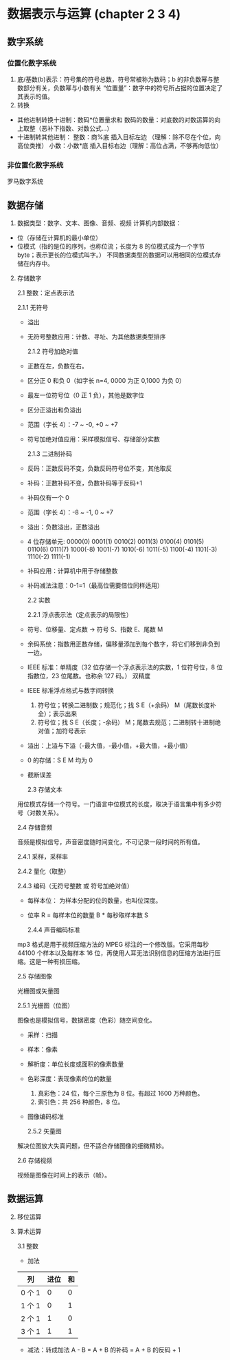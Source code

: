 # 数据表示与运算 (chapter 2 3 4)

## 数字系统

### 位置化数字系统

1. 底/基数(b)表示：符号集的符号总数，符号常被称为数码；b 的非负数幂与整数部分有关，负数幂与小数有关
   “位置量”：数字中的符号所占据的位置决定了其表示的值。
2. 转换

- 其他进制转换十进制：数码\*位置量求和
  数码的数量：对底数的对数运算的向上取整（恶补下指数、对数公式...）
- 十进制转其他进制：
  整数：商%底 插入目标左边 （理解：除不尽在个位，向高位类推）
  小数：小数\*底 插入目标右边（理解：高位占满，不够再向低位）

### 非位置化数字系统

罗马数字系统

## 数据存储

1. 数据类型：数字、文本、图像、音频、视频
   计算机内部数据：

- 位（存储在计算机的最小单位）
- 位模式（指的是位的序列，也称位流；长度为 8 的位模式成为一个字节 byte；表示更长的位模式叫字。）
  不同数据类型的数据可以用相同的位模式存储在内存中。

2. 存储数字

   2.1 整数：定点表示法

   2.1.1 无符号

   - 溢出
   - 无符号整数应用：计数、寻址、为其他数据类型排序

     2.1.2 符号加绝对值

   - 正数在左，负数在右。
   - 区分正 0 和负 0（如字长 n=4, 0000 为正 0,1000 为负 0）
   - 最左一位符号位（0 正 1 负），其他是数字位
   - 区分正溢出和负溢出
   - 范围（字长 4）：-7 ~ -0, +0 ~ +7
   - 符号加绝对值应用：采样模拟信号、存储部分实数

     2.1.3 二进制补码

   - 反码：正数反码不变，负数反码符号位不变，其他取反
   - 补码：正数补码不变，负数补码等于反码+1
   - 补码仅有一个 0
   - 范围（字长 4）：-8 ~ -1, 0 ~ +7
   - 溢出：负数溢出，正数溢出
   - 4 位存储单元: 0000(0) 0001(1) 0010(2) 0011(3) 0100(4) 0101(5) 0110(6) 0111(7)
     1000(-8) 1001(-7) 1010(-6) 1011(-5) 1100(-4) 1101(-3) 1110(-2) 1111(-1)
   - 补码应用：计算机中用于存储整数
   - 补码减法注意：0-1=1（最高位需要借位同样适用）

     2.2 实数

     2.2.1 浮点表示法（定点表示的局限性）

   - 符号、位移量、定点数 -> 符号 S、指数 E、尾数 M
   - 余码系统：指数用正数存储，偏移量添加到每个数字，将它们移到非负到一边。
   - IEEE 标准：单精度（32 位存储一个浮点表示法的实数，1 位符号位，8 位指数位，23 位尾数。也称余 127 码。） 双精度
   - IEEE 标准浮点格式与数字间转换
     1. 符号位；转换二进制数；规范化；找 S E（+余码） M（尾数长度补全）；表示出来
     2. 符号位；找 S E（长度；-余码） M；尾数去规范；二进制转十进制绝对值；加符号表示
   - 溢出：上溢与下溢（-最大值，-最小值，+最大值，+最小值）
   - 0 的存储：S E M 均为 0
   - 截断误差

     2.3 存储文本

   用位模式存储一个符号。一门语言中位模式的长度，取决于语言集中有多少符号（对数关系）。

   2.4 存储音频

   音频是模拟信号，声音密度随时间变化，不可记录一段时间的所有值。

   2.4.1 采样，采样率

   2.4.2 量化（取整）

   2.4.3 编码（无符号整数 或 符号加绝对值）

   - 每样本位： 为样本分配的位的数量，也叫位深度。
   - 位率 R = 每样本位的数量 B \* 每秒取样本数 S

     2.4.4 声音编码标准

   mp3 格式是用于视频压缩方法的 MPEG 标注的一个修改版。它采用每秒 44100 个样本以及每样本 16 位，再使用人耳无法识别信息的压缩方法进行压缩。这是一种有损压缩。

   2.5 存储图像

   光栅图或矢量图

   2.5.1 光栅图（位图）

   图像也是模拟信号，数据密度（色彩）随空间变化。

   - 采样：扫描
   - 样本：像素
   - 解析度：单位长度或面积的像素数量
   - 色彩深度：表现像素的位的数量
     1. 真彩色：24 位，每个三原色为 8 位。有超过 1600 万种颜色。
     2. 索引色：共 256 种颜色，8 位。
   - 图像编码标准

     2.5.2 矢量图

   解决位图放大失真问题，但不适合存储图像的细微精妙。

   2.6 存储视频

   视频是图像在时间上的表示（帧）。

## 数据运算

2. 移位运算

3. 算术运算

   3.1 整数

   - 加法

   | 列     | 进位 | 和  |
   | ------ | ---- | --- |
   | 0 个 1 | 0    | 0   |
   | 1 个 1 | 0    | 1   |
   | 2 个 1 | 1    | 0   |
   | 3 个 1 | 1    | 1   |

   - 减法：转成加法 A - B = A + B 的补码 = A + B 的反码 + 1
